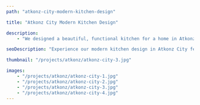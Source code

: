 ```yaml
---
path: "atkonz-city-modern-kitchen-design"

title: "Atkonz City Modern Kitchen Design"

description:
    - "We designed a beautiful, functional kitchen for a home in Atkonz City, carefully tailored to the homeowner's unique lifestyle and needs. The design balanced form and function, combining modern storage solutions with an intuitive layout that made daily tasks effortless. Every detail, from the sleek finishes to the thoughtful lighting, was chosen to create a space that felt both practical and welcoming. By maximizing available space and ensuring smooth flow, the kitchen became the heart of the home—perfect for cooking, gathering, and enjoying everyday moments."

seoDescription: "Experience our modern kitchen design in Atkonz City featuring custom storage solutions, intuitive layouts & premium finishes. Transform your space with our expert kitchen designers. Book a free consultation today for a functional & beautiful kitchen renovation."

thumbnail: "/projects/atkonz/atkonz-city-3.jpg"

images:
    - "/projects/atkonz/atkonz-city-1.jpg"
    - "/projects/atkonz/atkonz-city-2.jpg"
    - "/projects/atkonz/atkonz-city-3.jpg"
    - "/projects/atkonz/atkonz-city-4.jpg"
---
```

